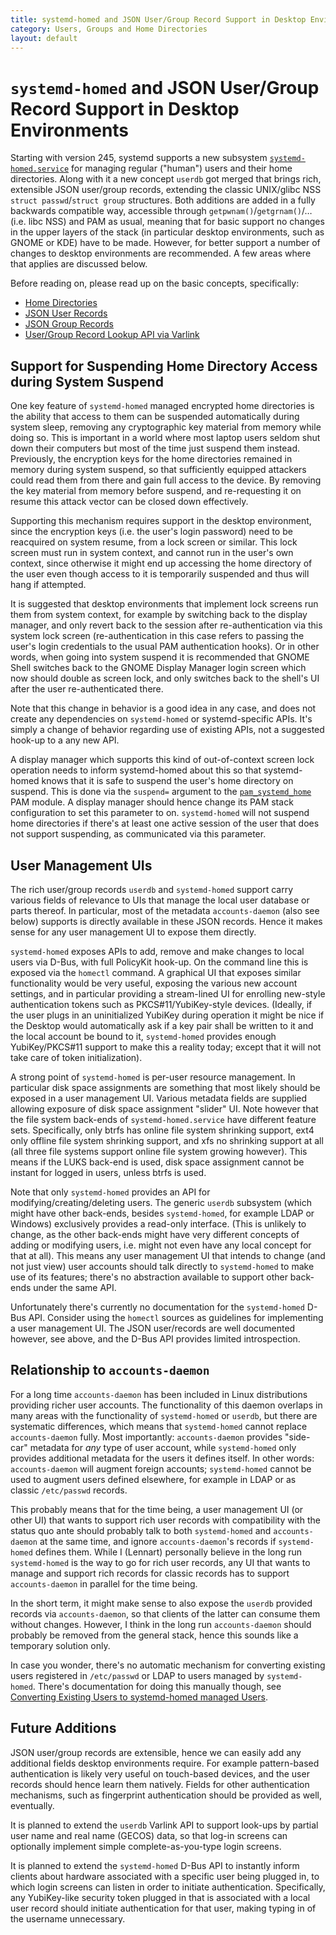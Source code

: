 ```yaml
---
title: systemd-homed and JSON User/Group Record Support in Desktop Environments
category: Users, Groups and Home Directories
layout: default
---
```


# `systemd-homed` and JSON User/Group Record Support in Desktop Environments

Starting with version 245, systemd supports a new subsystem
[`systemd-homed.service`](https://www.freedesktop.org/software/systemd/man/systemd-homed.service.html)
for managing regular ("human") users and their home directories. Along with it
a new concept `userdb` got merged that brings rich, extensible JSON user/group
records, extending the classic UNIX/glibc NSS `struct passwd`/`struct group`
structures. Both additions are added in a fully backwards compatible way,
accessible through `getpwnam()`/`getgrnam()`/… (i.e. libc NSS) and PAM as
usual, meaning that for basic support no changes in the upper layers of the
stack (in particular desktop environments, such as GNOME or KDE) have to be
made. However, for better support a number of changes to desktop environments
are recommended. A few areas where that applies are discussed below.

Before reading on, please read up on the basic concepts, specifically:

* [Home Directories](https://systemd.io/HOME_DIRECTORY)
* [JSON User Records](https://systemd.io/USER_RECORD)
* [JSON Group Records](https://systemd.io/GROUP_RECORD)
* [User/Group Record Lookup API via Varlink](https://systemd.io/USER_GROUP_API)

## Support for Suspending Home Directory Access during System Suspend

One key feature of `systemd-homed` managed encrypted home directories is the
ability that access to them can be suspended automatically during system sleep,
removing any cryptographic key material from memory while doing so. This is
important in a world where most laptop users seldom shut down their computers
but most of the time just suspend them instead. Previously, the encryption keys
for the home directories remained in memory during system suspend, so that
sufficiently equipped attackers could read them from there and gain full access
to the device. By removing the key material from memory before suspend, and
re-requesting it on resume this attack vector can be closed down effectively.

Supporting this mechanism requires support in the desktop environment, since
the encryption keys (i.e. the user's login password) need to be reacquired on
system resume, from a lock screen or similar. This lock screen must run in
system context, and cannot run in the user's own context, since otherwise it
might end up accessing the home directory of the user even though access to it
is temporarily suspended and thus will hang if attempted.

It is suggested that desktop environments that implement lock screens run them
from system context, for example by switching back to the display manager, and
only revert back to the session after re-authentication via this system lock
screen (re-authentication in this case refers to passing the user's login
credentials to the usual PAM authentication hooks). Or in other words, when
going into system suspend it is recommended that GNOME Shell switches back to
the GNOME Display Manager login screen which now should double as screen lock,
and only switches back to the shell's UI after the user re-authenticated there.

Note that this change in behavior is a good idea in any case, and does not
create any dependencies on `systemd-homed` or systemd-specific APIs. It's
simply a change of behavior regarding use of existing APIs, not a suggested
hook-up to a any new API.

A display manager which supports this kind of out-of-context screen lock
operation needs to inform systemd-homed about this so that systemd-homed knows
that it is safe to suspend the user's home directory on suspend. This is done
via the `suspend=` argument to the
[`pam_systemd_home`](https://www.freedesktop.org/software/systemd/man/pam_systemd_home.html)
PAM module. A display manager should hence change its PAM stack configuration
to set this parameter to on. `systemd-homed` will not suspend home directories
if there's at least one active session of the user that does not support
suspending, as communicated via this parameter.

## User Management UIs

The rich user/group records `userdb` and `systemd-homed` support carry various
fields of relevance to UIs that manage the local user database or parts
thereof. In particular, most of the metadata `accounts-daemon` (also see below)
supports is directly available in these JSON records. Hence it makes sense for
any user management UI to expose them directly.

`systemd-homed` exposes APIs to add, remove and make changes to local users via
D-Bus, with full PolicyKit hook-up. On the command line this is exposed via the
`homectl` command. A graphical UI that exposes similar functionality would be
very useful, exposing the various new account settings, and in particular
providing a stream-lined UI for enrolling new-style authentication tokens such
as PKCS#11/YubiKey-style devices. (Ideally, if the user plugs in an
uninitialized YubiKey during operation it might be nice if the Desktop would
automatically ask if a key pair shall be written to it and the local account be
bound to it, `systemd-homed` provides enough YubiKey/PKCS#11 support to make
this a reality today; except that it will not take care of token
initialization).

A strong point of `systemd-homed` is per-user resource management. In
particular disk space assignments are something that most likely should be
exposed in a user management UI. Various metadata fields are supplied allowing
exposure of disk space assignment "slider" UI. Note however that the file system
back-ends of `systemd-homed.service` have different feature sets. Specifically,
only btrfs has online file system shrinking support, ext4 only offline file
system shrinking support, and xfs no shrinking support at all (all three file
systems support online file system growing however). This means if the LUKS
back-end is used, disk space assignment cannot be instant for logged in users,
unless btrfs is used.

Note that only `systemd-homed` provides an API for modifying/creating/deleting
users. The generic `userdb` subsystem (which might have other back-ends, besides
`systemd-homed`, for example LDAP or Windows) exclusively provides a read-only
interface. (This is unlikely to change, as the other back-ends might have very
different concepts of adding or modifying users, i.e. might not even have any
local concept for that at all). This means any user management UI that intends
to change (and not just view) user accounts should talk directly to
`systemd-homed` to make use of its features; there's no abstraction available
to support other back-ends under the same API.

Unfortunately there's currently no documentation for the `systemd-homed` D-Bus
API. Consider using the `homectl` sources as guidelines for implementing a user
management UI. The JSON user/records are well documented however, see above,
and the D-Bus API provides limited introspection.

## Relationship to `accounts-daemon`

For a long time `accounts-daemon` has been included in Linux distributions
providing richer user accounts. The functionality of this daemon overlaps in
many areas with the functionality of `systemd-homed` or `userdb`, but there are
systematic differences, which means that `systemd-homed` cannot replace
`accounts-daemon` fully. Most importantly: `accounts-daemon` provides
"side-car" metadata for *any* type of user account, while `systemd-homed` only
provides additional metadata for the users it defines itself.  In other words:
`accounts-daemon` will augment foreign accounts; `systemd-homed` cannot be used
to augment users defined elsewhere, for example in LDAP or as classic
`/etc/passwd` records.

This probably means that for the time being, a user management UI (or other UI)
that wants to support rich user records with compatibility with the status quo
ante should probably talk to both `systemd-homed` and `accounts-daemon` at the
same time, and ignore `accounts-daemon`'s records if `systemd-homed` defines
them. While I (Lennart) personally believe in the long run `systemd-homed` is
the way to go for rich user records, any UI that wants to manage and support
rich records for classic records has to support `accounts-daemon` in parallel
for the time being.

In the short term, it might make sense to also expose the `userdb` provided
records via `accounts-daemon`, so that clients of the latter can consume them
without changes. However, I think in the long run `accounts-daemon` should
probably be removed from the general stack, hence this sounds like a temporary
solution only.

In case you wonder, there's no automatic mechanism for converting existing
users registered in `/etc/passwd` or LDAP to users managed by
`systemd-homed`. There's documentation for doing this manually though, see
[Converting Existing Users to systemd-homed managed
Users](https://systemd.io/CONVERTING_TO_HOMED).

## Future Additions

JSON user/group records are extensible, hence we can easily add any additional
fields desktop environments require. For example pattern-based authentication
is likely very useful on touch-based devices, and the user records should hence
learn them natively. Fields for other authentication mechanisms, such as
fingerprint authentication should be provided as well, eventually.

It is planned to extend the `userdb` Varlink API to support look-ups by partial
user name and real name (GECOS) data, so that log-in screens can optionally
implement simple complete-as-you-type login screens.

It is planned to extend the `systemd-homed` D-Bus API to instantly inform clients
about hardware associated with a specific user being plugged in, to which login
screens can listen in order to initiate authentication. Specifically, any
YubiKey-like security token plugged in that is associated with a local user
record should initiate authentication for that user, making typing in of the
username unnecessary.
